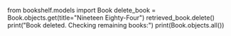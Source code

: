 from bookshelf.models import Book
delete_book = Book.objects.get(title="Nineteen Eighty-Four")
retrieved_book.delete()
print("Book deleted. Checking remaining books:")
print(Book.objects.all())
